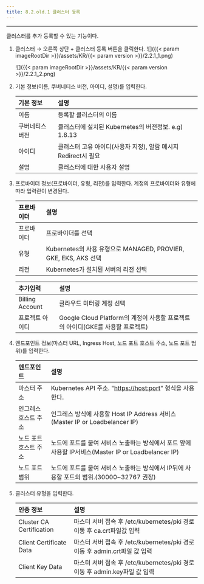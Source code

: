 ```yaml
---
title: 8.2.old.1 클러스터 등록
---
```


---
클러스터를 추가 등록할 수 있는 기능이다.

1. 클러스터 → 오른쪽 상단 + 클러스터 등록 버튼을 클릭한다.
    ![]({{< param imageRootDir >}}/assets/KR/{{< param version >}}/2.2.1_1.png)

    ![]({{< param imageRootDir >}}/assets/KR/{{< param version >}}/2.2.1_2.png)

2. 기본 정보\(이름, 쿠버네티스 버전, 아이디, 설명\)를 입력한다.

    | **기본 정보** | **설명** |
    | :------- | :--------------------------------------- |
    | 이름     | 등록할 클러스터의 이름                             |
    | 쿠버네티스 버전 | 클러스터에 설치된 Kubernetes의 버전정보. e.g\) 1.8.13 |
    | 아이디   | 클러스터 고유 아이디(사용자 지정), 알람 메시지 Redirect시 필요 |
    | 설명     | 클러스터에 대한 사용자 설명                          |

3. 프로바이더 정보\(프로바이더, 유형, 리전\)를 입력한다.
계정의 프로바이더와 유형에 따라 입력란이 변경된다.

    | **프로바이더** | **설명** |
    | :-------- | :------------ |
    | 프로바이더 | 프로바이더를 선택                                         |
    | 유형       | Kubernetes의 사용 유형으로 MANAGED, PROVIER, GKE, EKS, AKS  선택 |
    | 리전       | Kubernetes가 설치된 서버의 리전 선택 |

    | **추가입력** | **설명** |
    | :------- | :---------- |
    | Billing Account | 클라우드 미터링 계정 선택 |
    | 프로젝트 아이디 | Google Cloud Platform의 계정이 사용할 프로젝트의 아이디\(GKE를 사용할 프로젝트\) |

4. 엔드포인트 정보\(마스터 URL, Ingress Host, 노드 포트 호스트 주소, 노드 포트 범위\)를 입력한다.

    | 엔드포인트 | 설명 |
    | :----------- | :------------- |
    | 마스터 주소      | Kubernetes API 주소. "[https://host:port](https://host:port)" 형식을 사용한다. |
    | 인그레스 호스트 주소 | 인그레스 방식에 사용할 Host IP Address 서비스\(Master IP or Loadbelancer IP\)      |
    | 노드 포트 호스트 주소 | 노드에 포트를 붙여 서비스 노출하는 방식에서 포트 앞에 사용할 IP서비스\(Master IP or Loadbelancer IP\) |
    | 노드 포트 범위  | 노드에 포트를 붙여 서비스 노출하는 방식에서 IP뒤에 사용할 포트의 범위.\(30000~32767 권장\)          |

5. 클러스터 유형을 입력한다.

    | 인증 정보               | 설명      |
    | :---------------------- | :------------ |
    | Cluster CA Certification | 마스터 서버 접속 후 /etc/kubernetes/pki 경로 이동 후 ca.crt파일값 입력     |
    | Client Certificate Data  | 마스터 서버 접속 후 /etc/kubernetes/pki 경로 이동 후 admin.crt파일 값 입력 |
    | Client Key Data          | 마스터 서버 접속 후 /etc/kubernetes/pki 경로 이동 후 admin.key파일 값 입력 |
